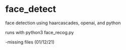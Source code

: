 # face_detect

face detection using haarcascades, openai, and python



runs with python3 face_recog.py

-missing files (01/12/21)
